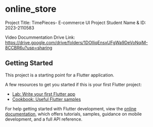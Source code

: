 # online_store

  Project Title: TimePieces- E-commerce UI Project
  Student Name & ID: 2023-2110583

  Video Docummentation Drive Link: https://drive.google.com/drive/folders/1DOlliqEnsxUFgWa9DeVoNqiM-8CCBR6u?usp=sharing
  
## Getting Started

This project is a starting point for a Flutter application.

A few resources to get you started if this is your first Flutter project:

- [Lab: Write your first Flutter app](https://docs.flutter.dev/get-started/codelab)
- [Cookbook: Useful Flutter samples](https://docs.flutter.dev/cookbook)

For help getting started with Flutter development, view the
[online documentation](https://docs.flutter.dev/), which offers tutorials,
samples, guidance on mobile development, and a full API reference.

